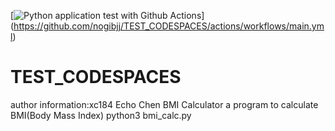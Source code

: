 [![Python application test with Github Actions](https://github.com/nogibjj/TEST_CODESPACES/actions/workflows/main.yml/badge.svg)]
(https://github.com/nogibjj/TEST_CODESPACES/actions/workflows/main.yml)

# TEST_CODESPACES
author information:xc184 Echo Chen
BMI Calculator a program to calculate BMI(Body Mass Index)
python3 bmi_calc.py
